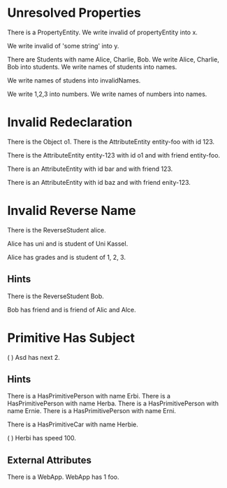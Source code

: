 # Unresolved Properties

There is a PropertyEntity.
We write invalid of propertyEntity into x.
<!--     ^
error: unresolved attribute or association 'PropertyEntity.invalid' [property.unresolved]
-->

We write invalid of 'some string' into y.
<!--     ^
error: cannot resolve attribute or association 'invalid' of primitive type 'String' [property.unresolved.primitive]
-->

There are Students with name Alice, Charlie, Bob.
We write Alice, Charlie, Bob into students.
We write names of students into names.
<!--     ^
error: unresolved attribute or association 'Student.names' [property.unresolved]
         ^
note: perhaps you meant to access 'name' instead of 'names'? [property.typo]
-->

We write names of studens into invalidNames.
<!--     ^
error: cannot resolve attribute or association 'names' of primitive type 'String' [property.unresolved.primitive]
                  ^
note: perhaps you meant to refer to 'students' instead of the string literal 'studens'? [stringliteral.typo]
-->

We write 1,2,3 into numbers.
We write names of numbers into names.
<!--     ^
error: cannot resolve attribute or association 'names' of primitive type 'int' [property.unresolved.primitive]
-->

# Invalid Redeclaration

There is the Object o1.
There is the AttributeEntity entity-foo with id 123.
<!--                                         ^
note: 'AttributeEntity.id' was first declared here [property.declaration.first]
-->

There is the AttributeEntity entity-123 with id o1 and with friend entity-foo.
<!--                                         ^
error: conflicting redeclaration of 'AttributeEntity.id' [property.redeclaration.conflict]
                                             ^
note: was: attribute of one 'int' [conflict.old]
                                             ^
note: now: attribute of one 'Object' [conflict.new]
                                                            ^
note: 'AttributeEntity.friend' was first declared here [property.declaration.first]
-->

There is an AttributeEntity with id bar and with friend 123.
<!--                                             ^
error: conflicting redeclaration of 'AttributeEntity.friend' [property.redeclaration.conflict]
                                                 ^
note: was: association to one 'AttributeEntity' [conflict.old]
                                                 ^
note: now: attribute of one 'int' [conflict.new]
-->

There is an AttributeEntity with id baz and with friend enity-123.
<!--                                             ^
error: conflicting redeclaration of 'AttributeEntity.friend' [property.redeclaration.conflict]
                                                 ^
note: was: association to one 'AttributeEntity' [conflict.old]
                                                 ^
note: now: attribute of one 'String' [conflict.new]
                                                        ^
note: perhaps you meant to refer to 'entity123' instead of the string literal 'enity-123'? [stringliteral.typo]
-->

# Invalid Reverse Name

There is the ReverseStudent alice.

Alice has uni and is student of Uni Kassel.
<!--                 ^
error: cannot define reverse association name 'student' for attribute 'ReverseStudent.uni' [attribute.reverse.name]
-->

Alice has grades and is student of 1, 2, 3.
<!--                    ^
error: cannot define reverse association name 'student' for attribute 'ReverseStudent.grades' [attribute.reverse.name]
                                   ^
note: elements of list expression have common type 'int' [list.type]
-->

## Hints

There is the ReverseStudent Bob.

Bob has friend and is friend of Alic and Alce.
<!--                  ^
error: cannot define reverse association name 'friend' for attribute 'ReverseStudent.friend' [attribute.reverse.name]
                                ^
note: elements of list expression have common type 'String' [list.type]
                                ^
note: perhaps you meant to refer to 'alice' instead of the string literal 'Alic'? [stringliteral.typo]
                                         ^
note: perhaps you meant to refer to 'alice' instead of the string literal 'Alce'? [stringliteral.typo]
-->

# Primitive Has Subject

(   ) Asd has next 2.
<!--  ^
error: cannot set attributes for object of primitive type 'String' [has.subject.primitive]
-->

## Hints

There is a HasPrimitivePerson with name Erbi.
There is a HasPrimitivePerson with name Herba.
There is a HasPrimitivePerson with name Ernie.
There is a HasPrimitivePerson with name Erni.

There is a HasPrimitiveCar with name Herbie.

(  ) Herbi has speed 100.
<!-- ^
error: cannot set attributes for object of primitive type 'String' [has.subject.primitive]
     ^
note: perhaps you meant to refer to 'herbie' instead of the string literal 'Herbi'? [stringliteral.typo]
     ^
note: perhaps you meant to refer to 'erni' instead of the string literal 'Herbi'? [stringliteral.typo]
     ^
note: perhaps you meant to refer to 'erbi' instead of the string literal 'Herbi'? [stringliteral.typo]
     ^
note: perhaps you meant to refer to 'herba' instead of the string literal 'Herbi'? [stringliteral.typo]
-->

## External Attributes

There is a WebApp.
WebApp has 1 foo.
<!--         ^
error: cannot resolve or add attribute 'foo' in external class 'WebApp' [attribute.unresolved.external]
-->
